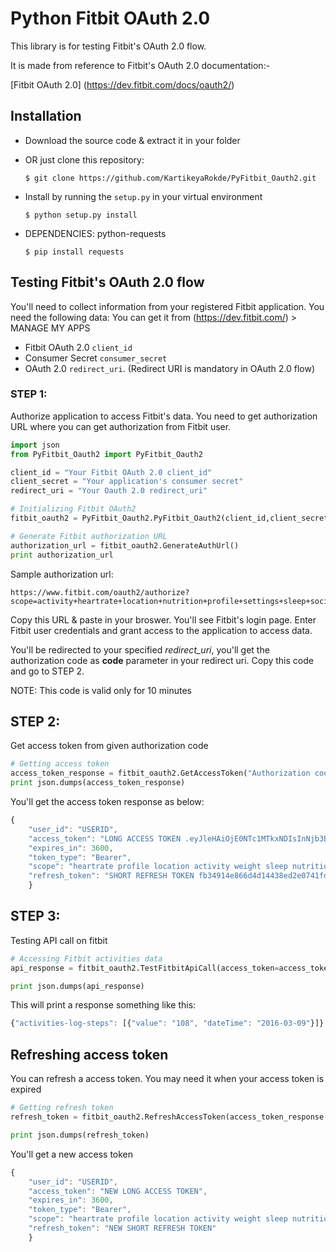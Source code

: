 # Python Fitbit OAuth 2.0

This library is for testing Fitbit's OAuth 2.0 flow.

It is made from reference to Fitbit's OAuth 2.0 documentation:-

[Fitbit OAuth 2.0] (https://dev.fitbit.com/docs/oauth2/)


## Installation
 * Download the source code & extract it in your folder
 * OR just clone this repository:
   ```
   $ git clone https://github.com/KartikeyaRokde/PyFitbit_Oauth2.git
   ```
* Install by running the `setup.py` in your virtual environment
  ```
  $ python setup.py install
  ```

* DEPENDENCIES: python-requests
  ```
  $ pip install requests
  ```
## Testing Fitbit's OAuth 2.0 flow

You'll need to collect information from your registered Fitbit application.
You need the following data: You can get it from (https://dev.fitbit.com/) > MANAGE MY APPS
* Fitbit OAuth 2.0 `client_id`
* Consumer Secret `consumer_secret`
* OAuth 2.0 `redirect_uri`. (Redirect URI is mandatory in OAuth 2.0 flow)

### STEP 1:

Authorize application to access Fitbit's data. You need to get authorization URL where you can get authorization from Fitbit user.

```python
import json
from PyFitbit_Oauth2 import PyFitbit_Oauth2

client_id = "Your Fitbit OAuth 2.0 client_id"
client_secret = "Your application's consumer secret"
redirect_uri = "Your Oauth 2.0 redirect_uri"

# Initializing Fitbit OAuth2
fitbit_oauth2 = PyFitbit_Oauth2.PyFitbit_Oauth2(client_id,client_secret,redirect_uri)

# Generate Fitbit authorization URL
authorization_url = fitbit_oauth2.GenerateAuthUrl()
print authorization_url
```

Sample authorization url:
```
https://www.fitbit.com/oauth2/authorize?scope=activity+heartrate+location+nutrition+profile+settings+sleep+social+weight&redirect_uri=https%3A%2F%2Fyoursite.com&response_type=code&client_id=123XYZ
```
Copy this URL & paste in your broswer. You'll see Fitbit's login page. Enter Fitbit user credentials and grant access to the application to access data.


You'll be redirected to your specified *redirect_uri*, you'll get the authorization code as **code** parameter in your redirect uri. Copy this code and go to STEP 2.

NOTE: This code is valid only for 10 minutes

## STEP 2:

Get access token from given authorization code

```python
# Getting access token
access_token_response = fitbit_oauth2.GetAccessToken("Authorization code obtained from STEP 1")
print json.dumps(access_token_response)
```

You'll get the access token response as below:
```javascript
{
    "user_id": "USERID", 
    "access_token": "LONG ACCESS TOKEN .eyJleHAiOjE0NTc1MTkxNDIsInNjb3BlcyI6Indsb2Mgd3BybyB3bnV0IHdzZXQgd3NsZSB3d2VpIHdociB3YWN0IHdzb2MiLCJzdWIiOiIyWkdKSjQiLCJhdWQiOiIyMjlKVloiLCJpc3MiOiJxxxxx VERY LONG ACCESS TOKEN", 
    "expires_in": 3600, 
    "token_type": "Bearer", 
    "scope": "heartrate profile location activity weight sleep nutrition settings social", 
    "refresh_token": "SHORT REFRESH TOKEN fb34914e866d4d14438ed2e0741fd52c3f89fxxxxxxx"
    }
```

## STEP 3:

Testing API call on fitbit

```python
# Accessing Fitbit activities data
api_response = fitbit_oauth2.TestFitbitApiCall(access_token=access_token_response['access_token'],                       endpoint="https://api.fitbit.com/1/user/-/activities/log/steps/date/today/1d.json")

print json.dumps(api_response)
```

This will print a response something like this:
```javascript
{"activities-log-steps": [{"value": "108", "dateTime": "2016-03-09"}]}
```

## Refreshing access token

You can refresh a access token. You may need it when your access token is expired

```python
# Getting refresh token
refresh_token = fitbit_oauth2.RefreshAccessToken(access_token_response['refresh_token'])

print json.dumps(refresh_token)
```

You'll get a new access token
```javascript
{
    "user_id": "USERID", 
    "access_token": "NEW LONG ACCESS TOKEN", 
    "expires_in": 3600, 
    "token_type": "Bearer", 
    "scope": "heartrate profile location activity weight sleep nutrition settings social", 
    "refresh_token": "NEW SHORT REFRESH TOKEN"
    }
```
